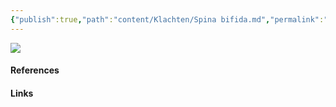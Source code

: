 ```yaml
---
{"publish":true,"path":"content/Klachten/Spina bifida.md","permalink":"/content/klachten/spina-bifida/","title":"Spina bifida","draft":true,"tags":["draft"]}
---
```




![](https://i.imgur.com/ICtFIzV.png)



#### References

#### Links



